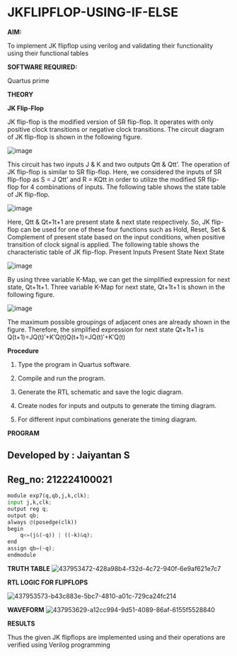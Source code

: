 # JKFLIPFLOP-USING-IF-ELSE

**AIM:** 

To implement  JK flipflop using verilog and validating their functionality using their functional tables

**SOFTWARE REQUIRED:**

Quartus prime

**THEORY**

**JK Flip-Flop**

JK flip-flop is the modified version of SR flip-flop. It operates with only positive clock transitions or negative clock transitions. The circuit diagram of JK flip-flop is shown in the following figure.

![image](https://github.com/naavaneetha/JKFLIPFLOP-USING-IF-ELSE/assets/154305477/a649c30b-232b-4558-b188-fd6c09845180)


This circuit has two inputs J & K and two outputs Qtt & Qtt’. The operation of JK flip-flop is similar to SR flip-flop. Here, we considered the inputs of SR flip-flop as S = J Qtt’ and R = KQtt in order to utilize the modified SR flip-flop for 4 combinations of inputs. The following table shows the state table of JK flip-flop.

![image](https://github.com/naavaneetha/JKFLIPFLOP-USING-IF-ELSE/assets/154305477/c4360742-e8a8-4937-b089-c46c0433f9a3)

 
Here, Qtt & Qt+1t+1 are present state & next state respectively. So, JK flip-flop can be used for one of these four functions such as Hold, Reset, Set & Complement of present state based on the input conditions, when positive transition of clock signal is applied. The following table shows the characteristic table of JK flip-flop. Present Inputs Present State Next State
 
![image](https://github.com/naavaneetha/JKFLIPFLOP-USING-IF-ELSE/assets/154305477/6c275261-a6d5-4c37-a3a7-1e88ca11c4cd)

By using three variable K-Map, we can get the simplified expression for next state, Qt+1t+1. Three variable K-Map for next state, Qt+1t+1 is shown in the following figure.
 
![image](https://github.com/naavaneetha/JKFLIPFLOP-USING-IF-ELSE/assets/154305477/5174f41b-0ce0-4329-a372-6d1943ea6673)

The maximum possible groupings of adjacent ones are already shown in the figure. Therefore, the simplified expression for next state Qt+1t+1 is Q(t+1)=JQ(t)′+K′Q(t)Q(t+1)=JQ(t)′+K′Q(t)

**Procedure**

1. Type the program in Quartus software.

2. Compile and run the program.

3. Generate the RTL schematic and save the logic diagram.

4. Create nodes for inputs and outputs to generate the timing diagram.

5. For different input combinations generate the timing diagram.

**PROGRAM**

## Developed by : Jaiyantan S
## Reg_no: 212224100021

```python
module exp7(q,qb,j,k,clk);
input j,k,clk;
output reg q;
output qb;
always @(posedge(clk))
begin 
    q<=(j&(~q)) | ((~k)&q);
end 
assign qb=(~q);
endmodule
```
**TRUTH TABLE**
![437953472-428a98b4-f32d-4c72-940f-6e9af621e7c7](https://github.com/user-attachments/assets/6903556d-0d3b-4915-b7c7-d0eed401e160)


**RTL LOGIC FOR FLIPFLOPS**

![437953573-b43c883e-5bc7-4810-a01c-729ca24fc214](https://github.com/user-attachments/assets/f1718562-cb34-4c9b-b34f-4d0793eb6381)


**WAVEFORM**
![437953629-a12cc994-9d51-4089-86af-6155f5528840](https://github.com/user-attachments/assets/5ab3d1ea-b255-4e37-b4b0-094517204436)

**RESULTS**

Thus the given JK flipflops are implemented using and their operations are verified using Verilog programming

